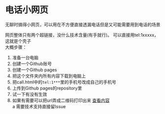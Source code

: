 # 电话小网页  
无聊时搞得小网页，可以用在不方便直接透漏电话但是又可能需要用到电话的场景  

网页整体只有两个超链接，没什么技术含量(有手就行)。
可以直接用tel:1xxxxx，这就是个壳子  
大概步骤：  

1. 准备一台电脑
2. 创建一个Github账号
3. 创建一个Github pages
4. 把这个文件夹内所有内容下载到电脑上
5. 把call.html中的`tel:1***`里的手机号改成自己的手机号
6. 上传到Github pages的repository里
7. 试一下有没有生效
8. 如果有需要可以把url弄成二维码打印出来
[查看内容](https://apiclo.github.io/call/call.html)  
a
需要技术支持直接留Issue 
